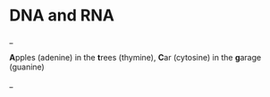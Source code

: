 # DNA and RNA

_

**A**pples (adenine) in the **t**rees (thymine), **C**ar (cytosine) in the **g**arage (guanine)

_
